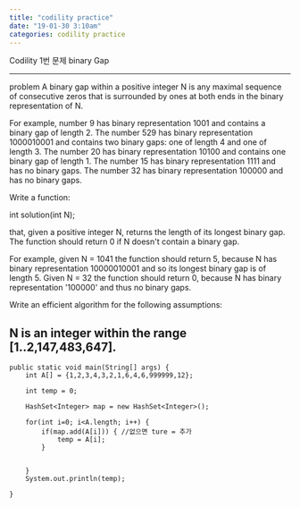 ```yaml
---
title: "codility practice"
date: "19-01-30 3:10am"
categories: codility practice
---
```


Codility 1번 문제 binary Gap

--- 
problem
A binary gap within a positive integer N is any maximal sequence of consecutive zeros that is surrounded by ones at both ends in the binary representation of N.

For example, number 9 has binary representation 1001 and contains a binary gap of length 2. The number 529 has binary representation 1000010001 and contains two binary gaps: one of length 4 and one of length 3. The number 20 has binary representation 10100 and contains one binary gap of length 1. The number 15 has binary representation 1111 and has no binary gaps. The number 32 has binary representation 100000 and has no binary gaps.

Write a function:

int solution(int N);

that, given a positive integer N, returns the length of its longest binary gap. The function should return 0 if N doesn't contain a binary gap.

For example, given N = 1041 the function should return 5, because N has binary representation 10000010001 and so its longest binary gap is of length 5. Given N = 32 the function should return 0, because N has binary representation '100000' and thus no binary gaps.

Write an efficient algorithm for the following assumptions:

N is an integer within the range [1..2,147,483,647].
---

	public static void main(String[] args) {
		int A[] = {1,2,3,4,3,2,1,6,4,6,999999,12};
		
		int temp = 0;
		
		HashSet<Integer> map = new HashSet<Integer>();
		
		for(int i=0; i<A.length; i++) {
			if(map.add(A[i])) { //없으면 ture = 추가
				temp = A[i];
			}
			
			
		}
		System.out.println(temp);
		
	}
